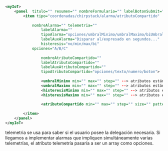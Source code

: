 ```xml
<myIoT>
	<panel  titulo="" resumen="" nombreFormulario="" labelBotonSubmit="[Configurar]" ultimoDownlink="" [tipo="devEUI"]>
		<item tipo="coordenadas/chirpstack/alarma/atributoCompartido" 
		      
			nombreAlarma="" telemetria=""
		     	labelAlarma=""
		      	tipoAlarma="opciones/umbralMinimo/umbralMaximo/biUmbral"
		      	labelAuxAlarma="Disparar al/expresado en segundos..." 
		      	histeresis="no/min/max/bi"
			opciones="A/B/C"
			
		      	nombreAtributoCompartido=""
		      	labelAtributoCompartido=""
		      	labelAuxAtributoCompartido=""
		      	tipoAtributoCompartido="opciones/texto/numero/boton">
				
				<umbralMinimo min="" max="" step="" --> atributos estándar HTML />
				<umbralMaximo min="" max="" step="" --> atributos estándar HTML />
				<histeresisMinimo min="" max="" step="" --> atributos estándar HTML />
				<histeresisMaximo min="" max="" step="" --> atributos estándar HTML />
				
				<atributoCompartido min="" max="" step="" size="" pattern="" --> atributos estándar HTML />
					
		</item>
	</panel>
</myIoT>
```
telemetria se usa para saber si el usuario posee la delegación necesaria. Si llegamos a implementar alarmas que impliquen simultáneamente varias telemetrías, el atributo telemetría pasaría a ser un array como opciones.
